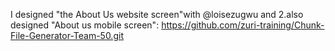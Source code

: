 I designed "the About Us website screen"with @loisezugwu and 
2.also designed "About us  mobile screen": https://github.com/zuri-training/Chunk-File-Generator-Team-50.git
